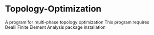 # Topology-Optimization
A program for multi-phase topology optimization
This program requires Dealii Finite Element Analysis package installation
